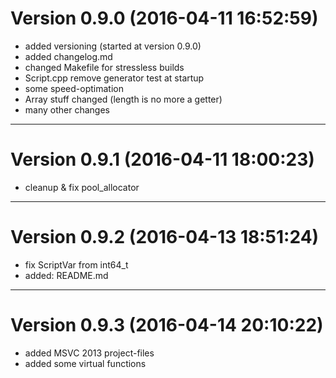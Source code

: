 Version 0.9.0 (2016-04-11 16:52:59)
===================================

* added versioning (started at version 0.9.0)
* added changelog.md
* changed Makefile for stressless builds
* Script.cpp remove generator test at startup
* some speed-optimation
* Array stuff changed (length is no more a getter)
* many other changes

-------------------------------------------------------------------------------


Version 0.9.1 (2016-04-11 18:00:23)
===================================

* cleanup & fix pool_allocator

-------------------------------------------------------------------------------


Version 0.9.2 (2016-04-13 18:51:24)
===================================

* fix ScriptVar from int64_t
* added: README.md

-------------------------------------------------------------------------------


Version 0.9.3 (2016-04-14 20:10:22)
===================================

* added MSVC 2013 project-files
* added some virtual functions
